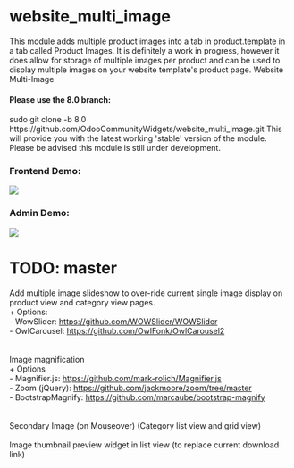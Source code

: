 website_multi_image
===================
This module adds multiple product images into a tab in product.template in a tab called Product Images. It is definitely a work in progress, however it does allow for storage of multiple images per product and can be used to display multiple images on your website template's product page.
Website Multi-Image

<H4>Please use the 8.0 branch:</H4> 
    sudo git clone -b 8.0 https://github.com/OdooCommunityWidgets/website_multi_image.git
This will provide you with the latest working 'stable' version of the module. Please be advised this module is still under development.

<H3>Frontend Demo:</H3>
<img src="https://cloud.githubusercontent.com/assets/2337666/5392143/3d4af6e8-815e-11e4-9512-3612bfdaa86a.png"/>

<H3>Admin Demo:</H3>
<img src="https://cloud.githubusercontent.com/assets/2337666/5392142/3d2107d4-815e-11e4-87f8-603f3c5ceeb8.png"/>

TODO: master
===================
Add multiple image slideshow to over-ride current single image display on product view and category view pages.<br/>
    + Options:<br/>
      - WowSlider: https://github.com/WOWSlider/WOWSlider<br/>
      - OwlCarousel: https://github.com/OwlFonk/OwlCarousel2<br/>
      <br/><br/>
Image magnification<br/>
    + Options <br/>
      - Magnifier.js: https://github.com/mark-rolich/Magnifier.js<br/>
      - Zoom (jQuery): https://github.com/jackmoore/zoom/tree/master<br/>
      - BootstrapMagnify: https://github.com/marcaube/bootstrap-magnify<br/>
     <br/><br/>
Secondary Image (on Mouseover) (Category list view and grid view)<br/><br/>
Image thumbnail preview widget in list view (to replace current download link)
